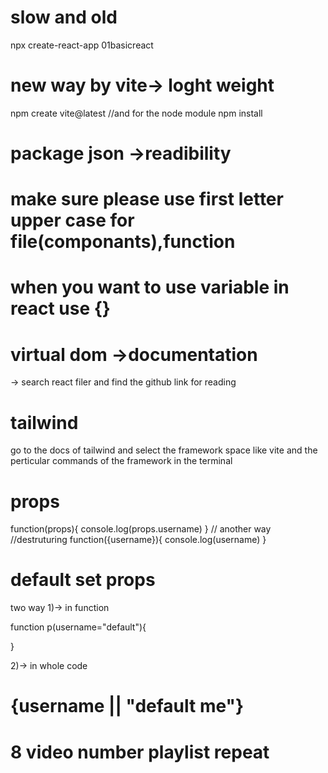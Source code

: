 # slow and old
npx create-react-app 01basicreact

# new way by vite-> loght weight
npm create vite@latest
//and for the node module
npm install


# package json ->readibility


# make sure please use first letter upper case for file(componants),function


# when you want to use variable in react use {}



#  virtual dom ->documentation 
-> search react filer and find the github link for reading


 
# tailwind
go to the docs of tailwind 
and select the framework space like vite
and the perticular commands of the framework in the terminal




# props
function(props){
    console.log(props.username)
}
// another way
//destruturing
function({username}){
    console.log(username)
}


# default set props
two way 
1)-> in function

function p(username="default"){

}

2)-> in whole code

<div>
<h1>{username || "default me"}
</h1>
</div>



# 8 video number playlist repeat




